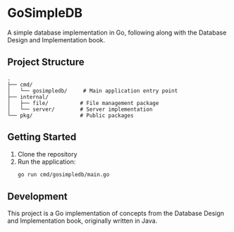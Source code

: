 # GoSimpleDB

A simple database implementation in Go, following along with the Database Design and Implementation book.

## Project Structure

```
.
├── cmd/
│   └── gosimpledb/     # Main application entry point
├── internal/
│   ├── file/          # File management package
│   └── server/        # Server implementation
└── pkg/               # Public packages
```

## Getting Started

1. Clone the repository
2. Run the application:
   ```bash
   go run cmd/gosimpledb/main.go
   ```

## Development

This project is a Go implementation of concepts from the Database Design and Implementation book, originally written in Java. 